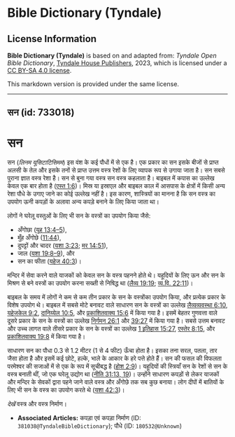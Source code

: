 # Bible Dictionary (Tyndale)

## License Information

**Bible Dictionary (Tyndale)** is based on and adapted from: _Tyndale Open Bible Dictionary_, [Tyndale House Publishers](https://tyndaleopenresources.com/), 2023, which is licensed under a [CC BY-SA 4.0 license](https://creativecommons.org/licenses/by-sa/4.0/legalcode.en).

This markdown version is provided under the same license.



--------------------------------

## सन (id: 733018)

सन
==

सन (*लिनम यूसिटाटिसिमम*) इस वंश के कई पौधों में से एक है। एक प्रकार का सन इसके बीजों से प्राप्त अलसी के तेल और इसके तनों से प्राप्त उत्तम वस्त्र रेशों के लिए व्यापक रूप से उगाया जाता है। सन सबसे पुराना ज्ञात वस्त्र रेशा है। सन से बुना गया वस्त्र सन वस्त्र कहलाता है। बाइबल में कपास का उल्लेख केवल एक बार होता है ([एस्त 1:6](https://ref.ly/Esth1:6))। मिस्र या इस्राएल और बाइबल काल में आसपास के क्षेत्रों में किसी अन्य रेशा पौधे के उगाए जाने का कोई उल्लेख नहीं है। इस कारण, शास्त्रियों का मानना है कि सन वस्त्र का उपयोग ऊनी कपड़ों के अलावा अन्य कपड़े बनाने के लिए किया जाता था।

लोगों ने घरेलू वस्तुओं के लिए भी सन के वस्त्रों का उपयोग किया जैसे:

* अँगोछा ([यूह 13:4–5](https://ref.ly/John13:4-John13:5)),
* मुँह अँगोछे ([11:44](https://ref.ly/John11:44)),
* दुपट्टों और चादर ([यशा 3:23](https://ref.ly/Isa3:23); [मर 14:51](https://ref.ly/Mark14:51)),
* जाल ([यशा 19:8–9](https://ref.ly/Isa19:8-Isa19:9)), और
* सन का फीता ([यहेज 40:3](https://ref.ly/Ezek40:3))।

मन्दिर में सेवा करने वाले याजकों को केवल सन के वस्त्र पहनने होते थे। यहूदियों के लिए ऊन और सन के मिश्रण से बने वस्त्रों का उपयोग करना सख्ती से निषिद्ध था ([लैव्य 19:19](https://ref.ly/Lev19:19); [व्य.वि. 22:11](https://ref.ly/Deut22:11))।

बाइबल के समय में लोगों ने कम से कम तीन प्रकार के सन के वस्त्रोंका उपयोग किया, और प्रत्येक प्रकार के विशेष उपयोग थे। बाइबल में सबसे मोटे बनावट वाले साधारण सन के वस्त्रों का उल्लेख [लैव्यव्यवस्था 6:10](https://ref.ly/Lev6:10), [यहेजकेल 9:2](https://ref.ly/Ezek9:2), [दानिय्येल 10:5](https://ref.ly/Dan10:5), और [प्रकाशितवाक्य 15:6](https://ref.ly/Rev15:6) में किया गया है। इसमें बेहतर गुणवत्ता वाले दूसरे प्रकार के सन के वस्त्रों का उल्लेख [निर्गमन 26:1](https://ref.ly/Exod26:1) और [39:27](https://ref.ly/Exod39:27) में किया गया है। सबसे उत्तम बनावट और उच्च लागत वाले तीसरे प्रकार के सन के वस्त्रों का उल्लेख [1 इतिहास 15:27](https://ref.ly/1Chr15:27), [एस्तेर 8:15](https://ref.ly/Esth8:15), और [प्रकाशितवाक्य 19:8](https://ref.ly/Rev19:8) में किया गया है।

साधारण सन का पौधा 0\.3 से 1\.2 मीटर (1 से 4 फीट) ऊँचा होता है। इसका तना सरल, पतला, तार जैसा होता है और इसमें कई छोटे, हल्के, भाले के आकार के हरे पत्ते होते हैं। सन की फसल की विफलता परमेश्वर की सजाओं में से एक के रूप में सूचीबद्ध है ([होश 2:9](https://ref.ly/Hos2:9))। यहूदियों की स्त्रियाँ सन के रेशों से सन के वस्त्र बनाती थीं, जो एक घरेलू उद्योग था ([नीति 31:13, 19](https://ref.ly/Prov31:13,Prov31:19))। उन्होंने साधारण कपड़ों से लेकर याजकों और मन्दिर के सेवकों द्वारा पहने जाने वाले वस्त्र और अँगोछे तक सब कुछ बनाया। लोग दीपों में बातियों के लिए भी सन के वस्त्र का उपयोग करते थे ([यशा 42:3](https://ref.ly/Isa42:3))।

*देखें* वस्त्र और वस्त्र निर्माण।

* **Associated Articles:** कपड़ा एवं कपड़ा निर्माण (ID: `381038@TyndaleBibleDictionary`); पौधे (ID: `180532@Unknown`)

